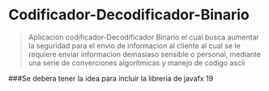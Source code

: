 # Codificador-Decodificador-Binario
>Aplicacion codificador-Decodificador Binario el cual busca aumentar la seguridad para el envio de informacion al cliente al cual se le requiere enviar informacion
>demasiaso sensible o personal, mediante una serie de converciones algoritmicas y manejo de codigo ascii

###Se debera tener la idea para incluir la libreria de javafx 19 
